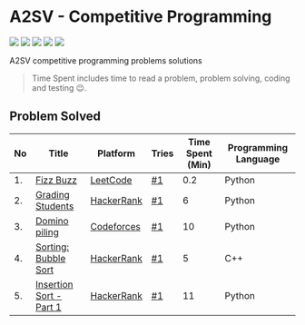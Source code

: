 # A2SV - Competitive Programming
<p align="left">
  <img src="https://img.shields.io/badge/Problem Solved-5-green?style=for-the-badge" />
  <img src="https://img.shields.io/badge/Total%20Tries-5-red?style=for-the-badge" />
  <img src="https://img.shields.io/badge/Total%20Time%20Spent-22.2 Min-blue?style=for-the-badge" />
  <img src="https://img.shields.io/badge/4-yellow?style=for-the-badge&logo=python" />
  <img src="https://img.shields.io/badge/1-teal?style=for-the-badge&logo=cplusplus" />
</p>
A2SV competitive programming problems solutions

> Time Spent includes time to read a problem, problem solving, coding and testing :wink:.

## Problem Solved

| No | Title | Platform | Tries | Time Spent (Min) | Programming Language |
| -- | ----- | -------- | ----- | ---------- | -------------------- |
| 1. | [Fizz Buzz](https://leetcode.com/problems/fizz-buzz/) | [LeetCode](https://leetcode.com) | [#1](https://github.com/wendirad/competitive-programming/blob/main/week-one/fizz-buzz.py) | 0.2 | Python |
| 2. | [Grading Students](https://www.hackerrank.com/challenges/grading/problem) | [HackerRank](https://www.hackerrank.com) | [#1](https://github.com/wendirad/competitive-programming/blob/main/week-one/grading.py) | 6 | Python |
| 3. | [Domino piling](https://codeforces.com/problemset/problem/50/A) | [Codeforces](https://codeforces.com/) | [#1](https://github.com/wendirad/competitive-programming/blob/main/week-one/domino-piling.py) | 10 | Python |
| 4. | [Sorting: Bubble Sort](https://www.hackerrank.com/challenges/ctci-bubble-sort/problem) | [HackerRank](https://www.hackerrank.com)  | [#1](https://github.com/wendirad/competitive-programming/blob/main/week-one/ctci-bubble-sort.cpp) | 5 | C++ |
| 5. | [Insertion Sort - Part 1](https://www.hackerrank.com/challenges/insertionsort1/problem) | [HackerRank](https://www.hackerrank.com) | [#1](https://github.com/wendirad/competitive-programming/blob/main/week-one/insertionsort1.py) | 11 | Python |
